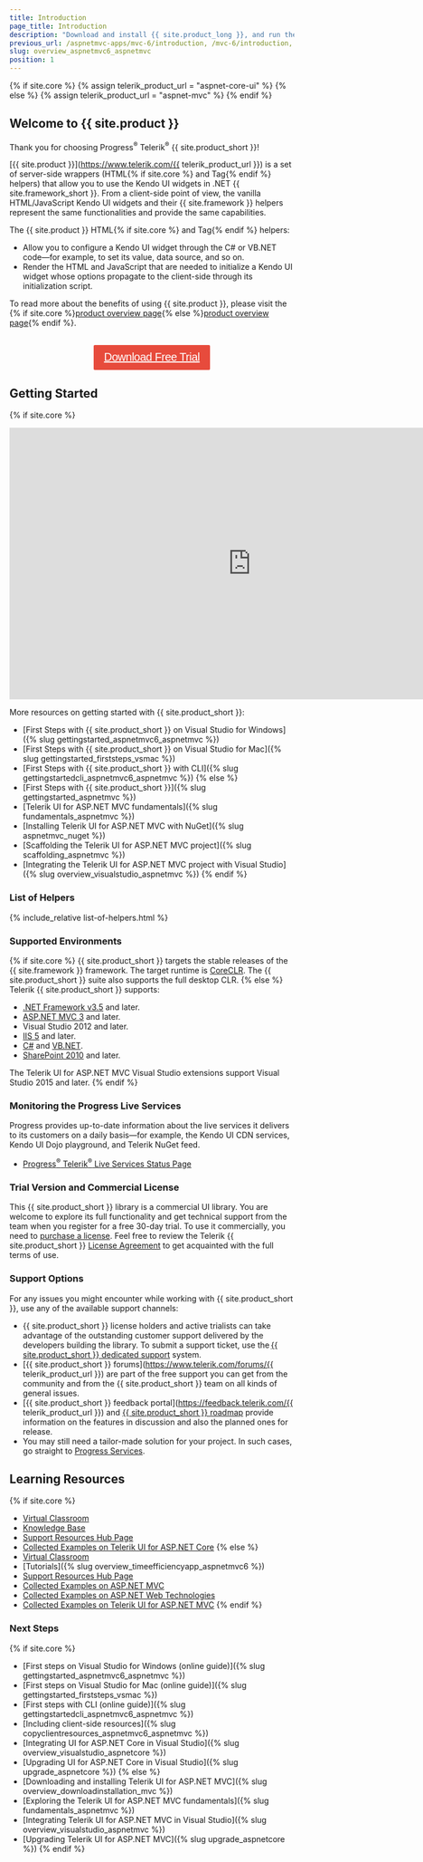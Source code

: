 ```yaml
---
title: Introduction
page_title: Introduction
description: "Download and install {{ site.product_long }}, and run the sample application."
previous_url: /aspnetmvc-apps/mvc-6/introduction, /mvc-6/introduction, /getting-started/kendo-ui-vs-mvc-wrappers
slug: overview_aspnetmvc6_aspnetmvc
position: 1
---
```

{% if site.core %} 
    {% assign telerik_product_url = "aspnet-core-ui" %}
{% else %}
    {% assign telerik_product_url = "aspnet-mvc" %}
{% endif %}

## Welcome to {{ site.product }}

Thank you for choosing Progress<sup>®</sup> Telerik<sup>®</sup> {{ site.product_short }}!  

[{{ site.product }}](https://www.telerik.com/{{ telerik_product_url }}) is a set of server-side wrappers (HTML{% if site.core %} and Tag{% endif %} helpers) that allow you to use the Kendo UI widgets in .NET {{ site.framework_short }}. From a client-side point of view, the vanilla HTML/JavaScript Kendo UI widgets and their {{ site.framework }} helpers represent the same functionalities and provide the same capabilities.

The {{ site.product }} HTML{% if site.core %} and Tag{% endif %} helpers:
* Allow you to configure a Kendo UI widget through the C# or VB.NET code&mdash;for example, to set its value, data source, and so on.
* Render the HTML and JavaScript that are needed to initialize a Kendo UI widget whose options propagate to the client-side through its initialization script.

To read more about the benefits of using {{ site.product }}, please visit the {% if site.core %}[product overview page](https://www.telerik.com/aspnet-core-ui){% else %}[product overview page](https://www.telerik.com/aspnet-mvc){% endif %}.

<style>
/* UI for ASP.NET download trial button */
div#aspnet_trial {
	text-align: center !important;
}
div#aspnet_trial .aspnet_download_btn {	
	color: #fff;
	background-color: #e74b3c;
	padding:.44em .9em .52em;
	font-size: 20px;
	font-weight:400;
	letter-spacing:-.025em;
	position:relative;
	display:inline-block;
	line-height:1.2;
	-webkit-transition:color .2s ease,background-color .2s ease;
	transition:color .2s ease,background-color .2s ease;
	border-radius:2px;
	-webkit-appearance:none;
	font-family:Metric,Arial,Gadget,sans-serif;
	text-align:center	
}
</style>

<div id="aspnet_trial">
<br />
    <a href="https://www.telerik.com/download-trial-file/v2/{{ telerik_product_url }}" class="aspnet_download_btn">Download Free Trial</a>
</div>

## Getting Started

{% if site.core %}
<iframe width="853" height="480" src="https://www.youtube.com/embed/jAOZY9TZi78?list=PLvmaC-XMqeBaHWzU1zyFgaNi2pcuix6Ps" frameborder="0" allow="accelerometer; autoplay; encrypted-media; gyroscope; picture-in-picture" allowfullscreen></iframe>

More resources on getting started with {{ site.product_short }}:

* [First Steps with {{ site.product_short }} on Visual Studio for Windows]({% slug gettingstarted_aspnetmvc6_aspnetmvc %})
* [First Steps with {{ site.product_short }} on Visual Studio for Mac]({% slug gettingstarted_firststeps_vsmac %})
* [First Steps with {{ site.product_short }} with CLI]({% slug gettingstartedcli_aspnetmvc6_aspnetmvc %})
{% else %}
* [First Steps with {{ site.product_short }}]({% slug gettingstarted_aspnetmvc %})
* [Telerik UI for ASP.NET MVC fundamentals]({% slug fundamentals_aspnetmvc %})
* [Installing Telerik UI for ASP.NET MVC with NuGet]({% slug aspnetmvc_nuget %})
* [Scaffolding the Telerik UI for ASP.NET MVC project]({% slug scaffolding_aspnetmvc %})
* [Integrating the Telerik UI for ASP.NET MVC project with Visual Studio]({% slug overview_visualstudio_aspnetmvc %})
{% endif %}

### List of Helpers

{% include_relative list-of-helpers.html %}

### Supported Environments

{% if site.core %}
{{ site.product_short }} targets the stable releases of the {{ site.framework }} framework. The target runtime is [CoreCLR](https://github.com/dotnet/coreclr). The {{ site.product_short }} suite also supports the full desktop CLR.
{% else %}
Telerik {{ site.product_short }} supports:

* [.NET Framework v3.5](https://www.microsoft.com/en-us/download/details.aspx?id=21) and later.
* [ASP.NET MVC 3](http://www.asp.net/mvc/mvc3) and later.
* Visual Studio 2012 and later.
* [IIS 5](https://www.microsoft.com/en-us/download/details.aspx?id=24843) and later.
* [C#](https://msdn.microsoft.com/en-us/library/aa288436(v=vs.71).aspx)  and [VB.NET](http://www.tutorialspoint.com/vb.net/).
* [SharePoint 2010](https://msdn.microsoft.com/en-us/library/office/dd776256(v=office.12).aspx) and later.

The Telerik UI for ASP.NET MVC Visual Studio extensions support Visual Studio 2015 and later.
{% endif %}

### Monitoring the Progress Live Services

Progress provides up-to-date information about the live services it delivers to its customers on a daily basis&mdash;for example, the Kendo UI CDN services, Kendo UI Dojo playground, and Telerik NuGet feed.

* [Progress<sup>®</sup> Telerik<sup>®</sup> Live Services Status Page](http://status.telerik.com/)

### Trial Version and Commercial License

This {{ site.product_short }} library is a commercial UI library. You are welcome to explore its full functionality and get technical support from the team when you register for a free 30-day trial. To use it commercially, you need to [purchase a license](https://www.telerik.com/purchase/kendo-ui). Feel free to review the Telerik {{ site.product_short }} [License Agreement](https://www.telerik.com/purchase/license-agreement/kendo-ui) to get acquainted with the full terms of use.

### Support Options

For any issues you might encounter while working with {{ site.product_short }}, use any of the available support channels:

* {{ site.product_short }} license holders and active trialists can take advantage of the outstanding customer support delivered by the developers building the library. To submit a support ticket, use the [{{ site.product_short }} dedicated support](https://www.telerik.com/account/support-tickets/) system.
* [{{ site.product_short }} forums](https://www.telerik.com/forums/{{ telerik_product_url }}) are part of the free support you can get from the community and from the {{ site.product_short }} team on all kinds of general issues.
* [{{ site.product_short }} feedback portal](https://feedback.telerik.com/{{ telerik_product_url }}) and [{{ site.product_short }} roadmap](https://www.telerik.com/support/whats-new/kendo-ui/roadmap) provide information on the features in discussion and also the planned ones for release.
* You may still need a tailor-made solution for your project. In such cases, go straight to [Progress Services](https://www.progress.com/services).

## Learning Resources

{% if site.core %} 
* [Virtual Classroom](https://learn.telerik.com/learn/course/external/view/elearning/8/telerik-ui-for-aspnet-core)
* [Knowledge Base](https://docs.telerik.com/aspnet-core/knowledge-base.html)
* [Support Resources Hub Page](https://www.telerik.com/support/aspnet-core)
* [Collected Examples on Telerik UI for ASP.NET Core](https://github.com/telerik/ui-for-aspnet-core-examples)
{% else %}
* [Virtual Classroom](https://learn.telerik.com/learn/course/external/view/elearning/3/telerik-ui-for-aspnet-mvc)
* [Tutorials]({% slug overview_timeefficiencyapp_aspnetmvc6 %})
* [Support Resources Hub Page](https://www.telerik.com/support/aspnet-mvc)
* [Collected Examples on ASP.NET MVC](https://github.com/telerik/kendo-examples-asp-net-mvc)
* [Collected Examples on ASP.NET Web Technologies](https://github.com/telerik/kendo-examples-asp-net)
* [Collected Examples on Telerik UI for ASP.NET MVC](https://github.com/telerik/ui-for-aspnet-mvc-examples)
{% endif %}

### Next Steps

{% if site.core %}
* [First steps on Visual Studio for Windows (online guide)]({% slug gettingstarted_aspnetmvc6_aspnetmvc %})
* [First steps on Visual Studio for Mac (online guide)]({% slug gettingstarted_firststeps_vsmac %})
* [First steps with CLI (online guide)]({% slug gettingstartedcli_aspnetmvc6_aspnetmvc %})
* [Including client-side resources]({% slug copyclientresources_aspnetmvc6_aspnetmvc %})
* [Integrating UI for ASP.NET Core in Visual Studio]({% slug overview_visualstudio_aspnetcore %})
* [Upgrading UI for ASP.NET Core in Visual Studio]({% slug upgrade_aspnetcore %})
{% else %}
* [Downloading and installing Telerik UI for ASP.NET MVC]({% slug overview_downloadinstallation_mvc %})
* [Exploring the Telerik UI for ASP.NET MVC fundamentals]({% slug fundamentals_aspnetmvc %})
* [Integrating Telerik UI for ASP.NET MVC in Visual Studio]({% slug overview_visualstudio_aspnetmvc %})
* [Upgrading Telerik UI for ASP.NET MVC]({% slug upgrade_aspnetcore %})
{% endif %}
